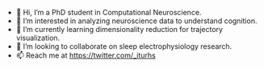 - 👋 Hi, I’m a PhD student in Computational Neuroscience.
- 👀 I’m interested in analyzing neuroscience data to understand cognition.
- 🌱 I’m currently learning dimensionality reduction for trajectory visualization.
- 💞️ I’m looking to collaborate on sleep electrophysiology research.
- 📫 Reach me at https://twitter.com/_iturhs

<!---
transpersonify/transpersonify is a ✨ special ✨ repository because its `README.md` (this file) appears on your GitHub profile.
You can click the Preview link to take a look at your changes.
--->
